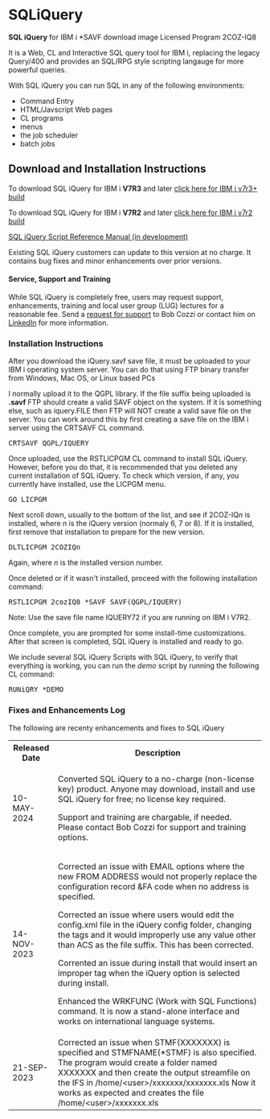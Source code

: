 # SQLiQuery
<b>SQL iQuery</b> for IBM i *SAVF download image
Licensed Program 2COZ-IQ8 
<p>It is a Web, CL and Interactive SQL query tool for IBM i, replacing the legacy Query/400 and provides an SQL/RPG style scripting langauge for more powerful queries.</p>
With SQL iQuery you can run SQL in any of the following environments:</p>
<ul><li>Command Entry</li><li>HTML/Javscript Web pages</li><li>CL programs</li><li>menus</li><li>the job scheduler</li>
<li>batch jobs</li></ul>
<h2>Download and Installation Instructions</h2> 
<p>To download SQL iQuery for IBM i <b>V7R3</b> and later <a alt="SQL iQuery *SAVF for IBM i V7R3 and later" href="https://www.dropbox.com/scl/fi/afd55qfv56ra3wfh4ifes/IQUERY.savf?rlkey=t5u6kx3jq32hmbkba2v9wy72n&dl=1">click here for IBM i v7r3+ build</a></p>
<p>To download SQL iQuery for IBM i <b>V7R2</b> and later <a href="https://www.dropbox.com/scl/fi/075h48qp436c0njsq9k0n/IQUERY72.savf?rlkey=ucj1quzz958mncroqwsbkxjw7&dl=1">click here for IBM i v7r2 build</a></p>
<p><a href="https://www.dropbox.com/scl/fi/3si0yp2cwgrbteggyzt66/SQL-iQuery-Script.pdf?rlkey=rpbod94h8syocrgg55w17umbj&dl=0">SQL iQuery Script Reference Manual (in development)</a></p>
<p>Existing SQL iQuery customers can update to this version at no charge. It contains bug fixes and minor enhancements over prior versions.<p>
<h4>Service, Support and Training</h4>
  <p>While SQL iQuery is completely free, users may request support, enhancements, training and local user group (LUG) lectures for a reasonable fee. 
    Send a <a href="mailto:bob@sqliquery.com?subject=SQL%20iQuery%20paid%20support%20request&body=Bob%2C%0AI%20have%20an%20SQL%20iQuery%20support%20question.%20Please%20provide%20a%20Quote%20for%20Support%20for%20the%20following%20issue%3A%0A--Insert%20your%20support%20question%20here--%0A%0AThank%20you%0A">request for support</a> to Bob Cozzi or contact him on <a href="https://www.linkedin.com/in/bob-cozzi-32432510/?lipi=urn%3Ali%3Apage%3Ad_flagship3_feed%3BCcq9zKB8QAWi%2FCSH5ZAvUg%3D%3D">LinkedIn</a> for more information.</p>
<h3>Installation Instructions</h3>
<p>After you download the iQuery.savf save file, it must be uploaded to your IBM i operating system server. You can do that using FTP binary transfer from Windows, Mac OS, or Linux based PCs</p>
I normally upload it to the QGPL library. If the file suffix being uploaded is <b>.savf</b> FTP should create a valid SAVF object on the system. If it is something else, such as iquery.FILE then FTP will NOT create a valid save file on the server.
You can work around this by first creating a save file on the IBM i server using the CRTSAVF CL command.</p>
<pre>CRTSAVF QGPL/IQUERY</pre>
<p>Once uploaded, use the RSTLICPGM CL command to install SQL iQuery. However, before you do that, it is recommended that you deleted any current installation of SQL iQuery.
To check which version, if any, you currently have installed, use the LICPGM menu.</p>
<pre>GO LICPGM </pre>
<p>Next scroll down, usually to the bottom of the list, and see if 2COZ-IQ<i>n</i> is installed, where <i>n</i> is the iQuery version (normaly 6, 7 or 8). If it is installed, first remove that installation to prepare for the new version.</p>
<pre>DLTLICPGM 2COZIQn</pre>
<p>Again, where <i>n</i> is the installed version number.</p>
<p>Once deleted or if it wasn't installed, proceed with the following installation command:</p>
<pre>RSTLICPGM 2cozIQ8 *SAVF SAVF(QGPL/IQUERY)</pre>
<p>Note: Use the save file name IQUERY72 if you are running on IBM i V7R2.</p>
<p>Once complete, you are prompted for some install-time customizations. After that screen is completed, SQL iQuery is installed and ready to go.</p>
<p>We include several SQL iQuery Scripts with SQL iQuery, to verify that everything is working, you can run the <i>demo</i> script by running the following CL command:</p>
<pre>RUNiQRY *DEMO</pre>
<h3>Fixes and Enhancements Log</h3>
The following are recenty enhancements and fixes to SQL iQuery
<table>
  <tr>
    <th>Released Date</th><th>Description</th>
  </tr>
  <tr><td>10-MAY-2024</td>
  <td><p>Converted SQL iQuery to a no-charge (non-license key) product. Anyone may download, install and use SQL iQuery for free; no license key required.</p>
    <p>Support and training are chargable, if needed. Please contact Bob Cozzi for support and training options.</p></td></tr>
  <tr>
    <td >14-NOV-2023</td>
    <td><p>Corrected an issue with EMAIL options where the new FROM ADDRESS would not
              properly replace the configuration record &FA code when no address is specified.</p>
           <p>Corrected an issue where users would edit the config.xml file in the iQuery config
              folder, changing the <excel> tags and it would improperly use any value other than
              ACS as the file suffix. This has been corrected.</p>
           <p>Corrented an issue during install that would insert an improper <excel> tag
              when the iQuery option is selected during install.</p>
           <p>Enhanced the WRKFUNC (Work with SQL Functions) command. It is now a stand-alone
              interface and works on international language systems.</p>
   </td>
  </tr>
<tr>
  <td>21-SEP-2023</td><td>Corrected an issue when STMF(XXXXXXX) is specified and STMFNAME(*STMF) is also
              specified. The program would create a folder named XXXXXXX and then create
              the output streamfile on the IFS in /home/&lt;user&gt;/xxxxxxx/xxxxxxx.xls
              Now it works as expected and creates the file /home/&lt;user&gt;/xxxxxxx.xls</td>
                
</tr>
</table>
